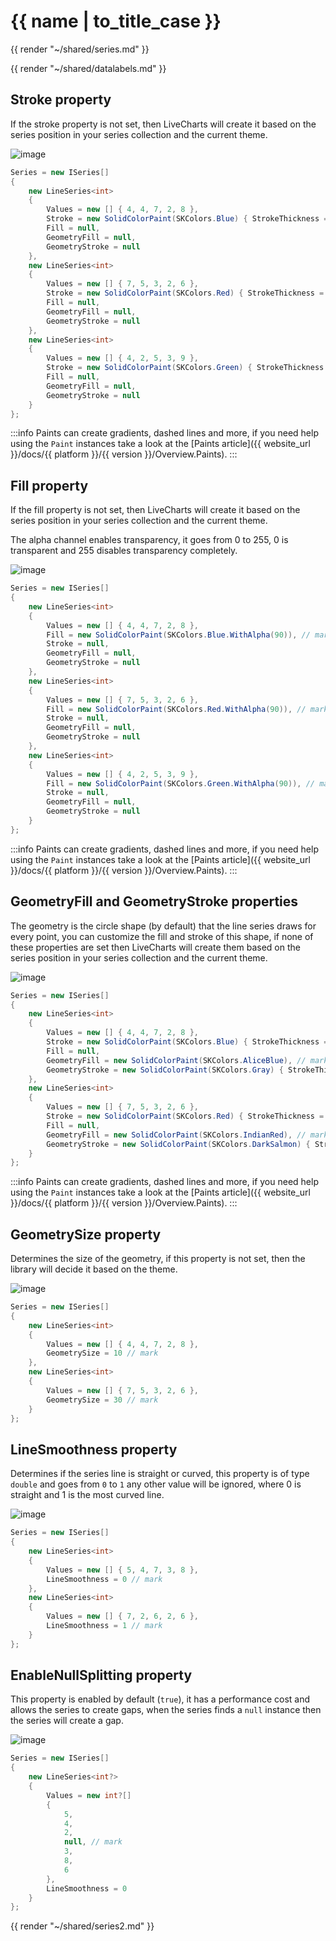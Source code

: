 <!--
To get help on editing this file, see https://github.com/beto-rodriguez/LiveCharts2/blob/dev/docs/readme.md
-->

# {{ name | to_title_case }}

{{ render "~/shared/series.md" }}

{{ render "~/shared/datalabels.md" }}

## Stroke property

If the stroke property is not set, then LiveCharts will create it based on the series position in your series collection
and the current theme.

![image](https://raw.githubusercontent.com/beto-rodriguez/LiveCharts2/dev/docs/_assets/linestroke.png)

```csharp
Series = new ISeries[]
{
    new LineSeries<int>
    {
        Values = new [] { 4, 4, 7, 2, 8 },
        Stroke = new SolidColorPaint(SKColors.Blue) { StrokeThickness = 4 }, // mark
        Fill = null,
        GeometryFill = null,
        GeometryStroke = null
    },
    new LineSeries<int>
    {
        Values = new [] { 7, 5, 3, 2, 6 },
        Stroke = new SolidColorPaint(SKColors.Red) { StrokeThickness = 8 }, // mark
        Fill = null,
        GeometryFill = null,
        GeometryStroke = null
    },
    new LineSeries<int>
    {
        Values = new [] { 4, 2, 5, 3, 9 },
        Stroke = new SolidColorPaint(SKColors.Green) { StrokeThickness = 1 }, // mark
        Fill = null,
        GeometryFill = null,
        GeometryStroke = null
    }
};
```

:::info
Paints can create gradients, dashed lines and more, if you need help using the `Paint` instances take 
a look at the [Paints article]({{ website_url }}/docs/{{ platform }}/{{ version }}/Overview.Paints).
:::

## Fill property

If the fill property is not set, then LiveCharts will create it based on the series position in your series collection
and the current theme.

The alpha channel enables transparency, it goes from 0 to 255, 0 is transparent and 255 disables transparency completely.

![image](https://raw.githubusercontent.com/beto-rodriguez/LiveCharts2/dev/docs/_assets/linefill.png)

```csharp
Series = new ISeries[]
{
    new LineSeries<int>
    {
        Values = new [] { 4, 4, 7, 2, 8 },
        Fill = new SolidColorPaint(SKColors.Blue.WithAlpha(90)), // mark
        Stroke = null,
        GeometryFill = null,
        GeometryStroke = null
    },
    new LineSeries<int>
    {
        Values = new [] { 7, 5, 3, 2, 6 },
        Fill = new SolidColorPaint(SKColors.Red.WithAlpha(90)), // mark
        Stroke = null,
        GeometryFill = null,
        GeometryStroke = null
    },
    new LineSeries<int>
    {
        Values = new [] { 4, 2, 5, 3, 9 },
        Fill = new SolidColorPaint(SKColors.Green.WithAlpha(90)), // mark
        Stroke = null,
        GeometryFill = null,
        GeometryStroke = null
    }
};
```

:::info
Paints can create gradients, dashed lines and more, if you need help using the `Paint` instances take 
a look at the [Paints article]({{ website_url }}/docs/{{ platform }}/{{ version }}/Overview.Paints).
:::

## GeometryFill and GeometryStroke properties

The geometry is the circle shape (by default) that the line series draws for every point, you can customize
the fill and stroke of this shape, if none of these properties are set then LiveCharts will create them based on 
the series position in your series collection and the current theme.

![image](https://raw.githubusercontent.com/beto-rodriguez/LiveCharts2/dev/docs/_assets/geometrystrokefill.png)

```csharp
Series = new ISeries[]
{
    new LineSeries<int>
    {
        Values = new [] { 4, 4, 7, 2, 8 },
        Stroke = new SolidColorPaint(SKColors.Blue) { StrokeThickness = 4 },
        Fill = null,
        GeometryFill = new SolidColorPaint(SKColors.AliceBlue), // mark
        GeometryStroke = new SolidColorPaint(SKColors.Gray) { StrokeThickness = 4 } // mark
    },
    new LineSeries<int>
    {
        Values = new [] { 7, 5, 3, 2, 6 },
        Stroke = new SolidColorPaint(SKColors.Red) { StrokeThickness = 8 },
        Fill = null,
        GeometryFill = new SolidColorPaint(SKColors.IndianRed), // mark
        GeometryStroke = new SolidColorPaint(SKColors.DarkSalmon) { StrokeThickness = 8 } // mark
    }
};
```

:::info
Paints can create gradients, dashed lines and more, if you need help using the `Paint` instances take 
a look at the [Paints article]({{ website_url }}/docs/{{ platform }}/{{ version }}/Overview.Paints).
:::

## GeometrySize property

Determines the size of the geometry, if this property is not set, then the library will decide it based on the theme.

![image](https://raw.githubusercontent.com/beto-rodriguez/LiveCharts2/dev/docs/_assets/geometrysize.png)

```csharp
Series = new ISeries[]
{
    new LineSeries<int>
    {
        Values = new [] { 4, 4, 7, 2, 8 },
        GeometrySize = 10 // mark
    },
    new LineSeries<int>
    {
        Values = new [] { 7, 5, 3, 2, 6 },
        GeometrySize = 30 // mark
    }
};
```

## LineSmoothness property

Determines if the series line is straight or curved, this property is of type `double` and goes from `0` to `1` any other
value will be ignored, where 0 is straight and 1 is the most curved line.

![image](https://raw.githubusercontent.com/beto-rodriguez/LiveCharts2/dev/docs/_assets/linesmothness.png)

```csharp
Series = new ISeries[]
{
    new LineSeries<int>
    {
        Values = new [] { 5, 4, 7, 3, 8 },
        LineSmoothness = 0 // mark
    },
    new LineSeries<int>
    {
        Values = new [] { 7, 2, 6, 2, 6 },
        LineSmoothness = 1 // mark
    }
};
```

## EnableNullSplitting property

This property is enabled by default (`true`), it has a performance cost and allows the series to create gaps, when the
series finds a `null` instance then the series will create a gap.

![image](https://raw.githubusercontent.com/beto-rodriguez/LiveCharts2/dev/docs/_assets/linesnullsplit.png)

```csharp
Series = new ISeries[]
{
    new LineSeries<int?>
    {
        Values = new int?[] 
        { 
            5, 
            4, 
            2, 
            null, // mark
            3, 
            8, 
            6 
        },
        LineSmoothness = 0
    }
};
```

{{ render "~/shared/series2.md" }}
